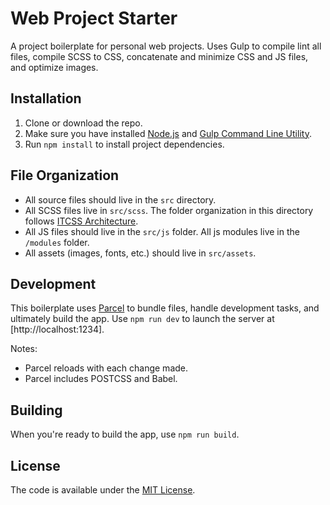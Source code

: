 # Web Project Starter

A project boilerplate for personal web projects. Uses Gulp to compile lint all files, compile SCSS to CSS, concatenate and minimize CSS and JS files, and optimize images.

## Installation

1. Clone or download the repo.
2. Make sure you have installed [Node.js](http://nodejs.org/) and [Gulp Command Line Utility](http://gulpjs.com/).
3. Run `npm install` to install project dependencies.

## File Organization

- All source files should live in the `src` directory.
- All SCSS files live in `src/scss`. The folder organization in this directory follows [ITCSS Architecture](https://www.xfive.co/blog/itcss-scalable-maintainable-css-architecture/).
- All JS files should live in the `src/js` folder. All js modules live in the `/modules` folder.
- All assets (images, fonts, etc.) should live in `src/assets`.

## Development

This boilerplate uses [Parcel](https://parceljs.org/) to bundle files, handle development tasks, and ultimately build the app. Use `npm run dev` to launch the server at [http://localhost:1234].

Notes:

- Parcel reloads with each change made.
- Parcel includes POSTCSS and Babel.

## Building

When you're ready to build the app, use `npm run build`.

## License

The code is available under the [MIT License](https://github.com/chrisschnaars/web-project-starter/blob/master/LICENSE.txt).
